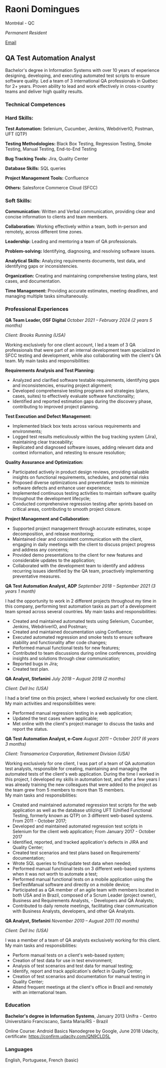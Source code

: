 # Raoni Domingues 

Montréal - QC 

*Permanent Resident* 

[Email](mailto:raonid@gmail.com)
 
## QA Test Automation Analyst 

Bachelor's degree in Information Systems with over 10 years of experience designing, developing, and executing automated test scripts to ensure software quality. Led a team of 3 international QA professionals in Québec for 2+ years. Proven ability to lead and work effectively in cross-country teams and deliver high quality results. 
 
### Technical Competences	 

### Hard Skills: 

**Test Automation:** Selenium, Cucumber, Jenkins, WebdriverIO, Postman, UFT (QTP) 

**Testing Methodologies:** Black Box Testing, Regression Testing, Smoke Testing, Manual Testing, End-to-End Testing 

**Bug Tracking Tools:** Jira, Quality Center 

**Database Skills:** SQL queries 

**Project Management Tools:** Confluence 

**Others:** Salesforce Commerce Cloud (SFCC)
 
### Soft Skills: 

**Communication:** Written and Verbal communication, providing clear and concise information to clients and team members. 

**Collaboration:** Working effectively within a team, both in-person and remotely, across different time zones. 

**Leadership:** Leading and mentoring a team of QA professionals. 

**Problem-solving:** Identifying, diagnosing, and resolving software issues. 

**Analytical Skills:** Analyzing requirements documents, test data, and identifying gaps or inconsistencies. 

**Organization:** Creating and maintaining comprehensive testing plans, test cases, and documentation. 

**Time Management:** Providing accurate estimates, meeting deadlines, and managing multiple tasks simultaneously. 
 
### Professional Experiences 

**QA Team Leader, OSF Digital** 
*October 2021 – February 2024 (2 years 5 months)* 

*Client: Brooks Running (USA)* 
 
Working exclusively for one client account, I led a team of 3 QA professionals that were part of an internal development team specialized in SFCC testing and development, while also collaborating with the client's QA team. 
My main tasks and responsibilities: 

**Requirements Analysis and Test Planning:**
- Analyzed and clarified software testable requirements, identifying gaps and inconsistencies, ensuring project alignment; 
- Developed comprehensive testing programs and strategies (plans, cases, suites) to effectively evaluate software functionality; 
- Identified and reported estimation gaps during the discovery phase, contributing to improved project planning. 

**Test Execution and Defect Management:** 
- Implemented black box tests across various requirements and environments; 
- Logged test results meticulously within the bug tracking system (Jira), maintaining clear traceability; 
- Replicated and diagnosed software issues, adding relevant data and context information, and retesting to ensure resolution; 

**Quality Assurance and Optimization:** 
- Participated actively in product design reviews, providing valuable insights on functional requirements, schedules, and potential risks 
- Proposed diverse optimizations and preventative tests to minimize software defects and enhance user experience; 
- Implemented continuous testing activities to maintain software quality throughout the development lifecycle; 
- Conducted comprehensive regression testing after sprints based on critical areas, contributing to smooth project closure. 
 
**Project Management and Collaboration:** 
- Supported project management through accurate estimates, scope decomposition, and release monitoring; 
- Maintained clear and consistent communication with the client, engaging in daily meetings with the client to discuss project progress and address any concerns; 
- Provided demo presentations to the client for new features and considerable updates to the application; 
- Collaborated with the development team to identify and address recurring issues identified by the QA team, proactively implementing preventative measures. 

**QA Test Automation Analyst, ADP** 
*September 2018 – September 2021 (3 years 1 month)* 
 
I had the opportunity to work in 2 different projects throughout my time in this company, performing test automation tasks as part of a development team spread across several countries. 
My main tasks and responsibilities: 
- Created and maintained automated tests using Selenium, Cucumber, Jenkins, WebdriverIO, and Postman; 
- Created and maintained documentation using Confluence; 
- Executed automated regression and smoke tests to ensure software stability and functionality after code changes; 
- Performed manual functional tests for new features; 
- Contributed to team discussions during online conferences, providing insights and solutions through clear communication; 
- Reported bugs in Jira; 
- Created test plan. 
 
**QA Analyst, Stefanini** 
*July 2018 – August 2018 (2 months)* 

*Client: Dell Inc (USA)* 
 
I had a brief time on this project, where I worked exclusively for one client. 
My main activities and responsibilities were: 
- Performed manual regression testing in a web application; 
- Updated the test cases where applicable; 
- Met online with the client's project manager to discuss the tasks and report the status. 
 
**QA Test Automation Analyst, e-Core** 
*August 2011 – October 2017 (6 years 3 months)* 

*Client: Transamerica Corporation, Retirement Division (USA)* 
 
Working exclusively for one client, I was part of a team of QA automation test analysts, responsible for creating, maintaining and managing the automated tests of the client's web application. During the time I worked in this project, I developed my skills in automation test, and after a few years I was already training the new colleagues that were added to the project as the team grew from 5 members to more than 15 members.  
My main tasks and responsibilities: 
- Created and maintained automated regression test scripts for the web application as well as the database utilizing UFT (Unified Functional Testing, formerly known as QTP) on 3 different web-based systems. From 2011 - October 2017; 
- Developed and maintained automated regression test scripts in Selenium for the client web application; From January 2017 - October 2017 
- Identified, reported, and tracked application's defects in JIRA and Quality Center; 
- Created test scenarios and test plans based on Requirements' documentation; 
- Wrote SQL queries to find/update test data when needed; 
- Performed manual functional tests on 3 different web-based systems when it was not worth to automate a test; 
- Performed manual functional tests on a mobile application using the SeeTestManual software and directly on a mobile device; 
- Participated as a QA member of an agile team with members located in both USA and in Brazil, composed of a Scrum Leader (project owner), Business and Requirements Analysts, - Developers and QA Analysts; 
- Contributed to daily remote meetings, facilitating clear communication with Business Analysts, developers, and other QA Analysts. 
 
**QA Analyst, Stefanini** 
*November 2010 – August 2011 (10 months)* 

*Client: Dell Inc (USA)* 
 
I was a member of a team of QA analysts exclusively working for this client. 
My main tasks and responsibilities: 
- Perform manual tests on a client's web-based system; 
- Creation of test data for use in test environment; 
- Analysis of test scenarios and test data for manual testing; 
- Identify, report and track application's defect in Quality Center; 
- Creation of test scenarios and documentation for manual testing in Quality Center; 
- Attend frequent meetings at the client's office in Brazil and remotely with an international team. 
 
 

### Education 

**Bachelor's degree in Information Systems**, January 2013 
Unifra - Centro Universitário Franciscano, Santa Maria/RS - Brazil 
 
Online Course: Android Basics Nanodegree by Google, June 2018 
Udacity, certificate: https://confirm.udacity.com/QN9CLD5L 
 
### Languages 

English, Portuguese, French (basic) 
